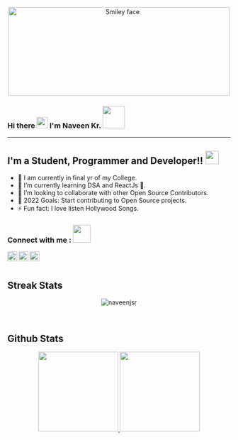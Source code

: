 <p align="center"><img align="center" src="https://user-images.githubusercontent.com/76242077/137756115-3b15a7c1-72e4-4fd8-a53e-cd0372423cfe.gif" alt="Smiley face" height="200" width="500"></p>

### Hi there <img src="https://media.giphy.com/media/hvRJCLFzcasrR4ia7z/giphy.gif" width="25"> I'm Naveen Kr. <img src="https://media.giphy.com/media/mGcNjsfWAjY5AEZNw6/giphy.gif" width="50">
---

## I'm a Student, Programmer and Developer!! <img src="https://media.giphy.com/media/WUlplcMpOCEmTGBtBW/giphy.gif" width="30">

- 🔭 I am currently in final yr of my College.
- 🌱 I’m currently learning DSA and ReactJs 🤞.
- 👯 I’m looking to collaborate with other Open Source Contributors.
- 🥅 2022 Goals: Start contributing to Open Source projects.
- ⚡ Fun fact: I love listen Hollywood Songs.                                   

### Connect with me : <img height="40" src="https://raw.githubusercontent.com/innng/innng/master/assets/kyubey.gif"/> 

[<img align="left" alt="naveenjsr | Twitter" width="22px" src="https://cdn.jsdelivr.net/npm/simple-icons@v3/icons/twitter.svg" />][twitter]

[<img align="left" alt="naveenjsr | LinkedIn" width="22px" src="https://cdn.jsdelivr.net/npm/simple-icons@v3/icons/linkedin.svg" />][linkedin]

[<img align="left" alt="naveenjsr | LinkedIn" width="22px" src="https://cdn.jsdelivr.net/npm/simple-icons@v3/icons/instagram.svg" />][instagram]

<br/>
<br/>

## Streak Stats
<p align="center"><img src="https://github-readme-streak-stats.herokuapp.com/?user=naveenjsr&theme=algolia" alt="naveenjsr" /></p>

<br/>

## Github Stats

<p align="center">
<a href="https://github.com/AVS1508">
  <img height="180em" src="https://github-readme-stats.vercel.app/api?username=naveenjsr&show_icons=true&title_color=3A71F9&icon_color=DEE6FA&text_color=ffffff&bg_color=0d1117&layout=compact"/>
  <img height="180em" src="https://github-readme-stats.vercel.app/api/top-langs?username=naveenjsr&show_icons=true&locale=en&bg_color=0d1117&text_color=ffffff&layout=compact"/>
</a>
</p>

<br/>

[website]: https://naveenjsr.github.io/me/
[twitter]: https://twitter.com/Naveen_kr_jsr
[linkedin]: https://www.linkedin.com/in/naveenjsr
[instagram]: https://www.instagram.com/its_me_naveen
